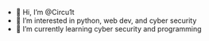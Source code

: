 - 👋 Hi, I’m @Circu1t
- 👀 I’m interested in python, web dev, and cyber security
- 🌱 I’m currently learning cyber security and programming



